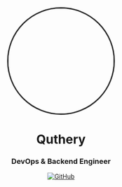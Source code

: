 <div align="center">
  <img src="https://i.pinimg.com/736x/a1/62/be/a162bed10ddf80e9ae66d8d7552fc120.jpg" width="240" style="border-radius: 50%; border: 3px solid #2D2D2D">
  
  # Quthery
  ### DevOps & Backend Engineer
  
  [![GitHub](https://img.shields.io/badge/GitHub-181717?logo=github&style=for-the-badge)](https://github.com/quthery)
</div>

